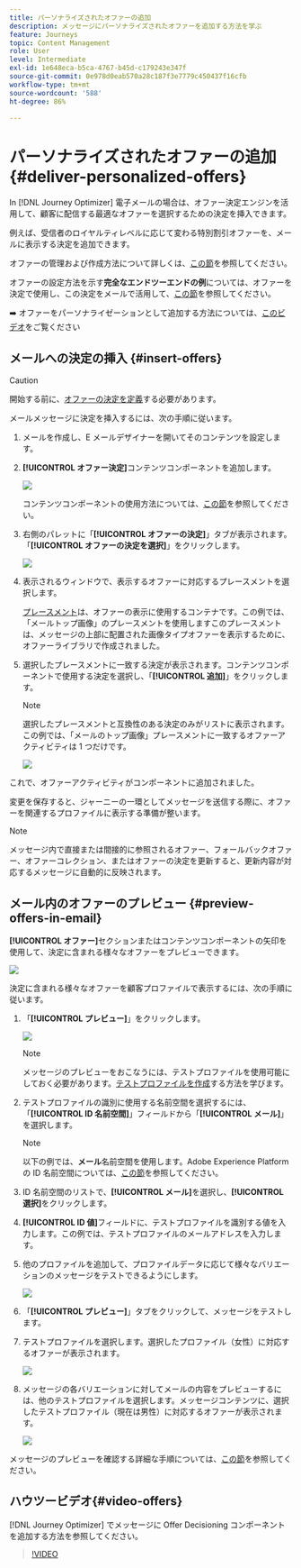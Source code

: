 ```yaml
---
title: パーソナライズされたオファーの追加
description: メッセージにパーソナライズされたオファーを追加する方法を学ぶ
feature: Journeys
topic: Content Management
role: User
level: Intermediate
exl-id: 1e648eca-b5ca-4767-b45d-c179243e347f
source-git-commit: 0e978d0eab570a28c187f3e7779c450437f16cfb
workflow-type: tm+mt
source-wordcount: '588'
ht-degree: 86%

---
```


# パーソナライズされたオファーの追加 {#deliver-personalized-offers}

In [!DNL Journey Optimizer] 電子メールの場合は、オファー決定エンジンを活用して、顧客に配信する最適なオファーを選択するための決定を挿入できます。

例えば、受信者のロイヤルティレベルに応じて変わる特別割引オファーを、メールに表示する決定を追加できます。

オファーの管理および作成方法について詳しくは、[この節](../offers/get-started/starting-offer-decisioning.md)を参照してください。


オファーの設定方法を示す&#x200B;**完全なエンドツーエンドの例**&#x200B;については、オファーを決定で使用し、この決定をメールで活用して、[この節](../offers/offers-e2e.md#insert-decision-in-email)を参照してください。

➡️ オファーをパーソナライゼーションとして追加する方法については、[このビデオ](#video-offers)をご覧ください

## メールへの決定の挿入 {#insert-offers}

>[!CAUTION]
>
>開始する前に、[オファーの決定を定義](../offers/offer-activities/create-offer-activities.md)する必要があります。

メールメッセージに決定を挿入するには、次の手順に従います。

1. メールを作成し、E メールデザイナーを開いてそのコンテンツを設定します。

1. **[!UICONTROL オファー決定]**&#x200B;コンテンツコンポーネントを追加します。

   ![](assets/deliver-offer-component.png)

   コンテンツコンポーネントの使用方法については、[この節](content-components.md)を参照してください。

1. 右側のパレットに「**[!UICONTROL オファーの決定]**」タブが表示されます。「**[!UICONTROL オファーの決定を選択]**」をクリックします。

   ![](assets/deliver-offer-tab.png)

1. 表示されるウィンドウで、表示するオファーに対応するプレースメントを選択します。

   [プレースメント](../offers/offer-library/creating-placements.md)は、オファーの表示に使用するコンテナです。この例では、「メールトップ画像」のプレースメントを使用しますこのプレースメントは、メッセージの上部に配置された画像タイプオファーを表示するために、オファーライブラリで作成されました。

1. 選択したプレースメントに一致する決定が表示されます。コンテンツコンポーネントで使用する決定を選択し、「**[!UICONTROL 追加]**」をクリックします。

   >[!NOTE]
   >
   >選択したプレースメントと互換性のある決定のみがリストに表示されます。この例では、「メールのトップ画像」プレースメントに一致するオファーアクティビティは 1 つだけです。

   ![](assets/deliver-offer-placement.png)

これで、オファーアクティビティがコンポーネントに追加されました。

変更を保存すると、ジャーニーの一環としてメッセージを送信する際に、オファーを関連するプロファイルに表示する準備が整います。

>[!NOTE]
>
>メッセージ内で直接または間接的に参照されるオファー、フォールバックオファー、オファーコレクション、またはオファーの決定を更新すると、更新内容が対応するメッセージに自動的に反映されます。

## メール内のオファーのプレビュー {#preview-offers-in-email}

**[!UICONTROL オファー]**&#x200B;セクションまたはコンテンツコンポーネントの矢印を使用して、決定に含まれる様々なオファーをプレビューできます。

![](assets/deliver-offer-preview.png)

決定に含まれる様々なオファーを顧客プロファイルで表示するには、次の手順に従います。

1. 「**[!UICONTROL プレビュー]**」をクリックします。

   ![](assets/deliver-offer-preview-button.png)

   >[!NOTE]
   >
   >メッセージのプレビューをおこなうには、テストプロファイルを使用可能にしておく必要があります。[テストプロファイルを作成](../segment/creating-test-profiles.md)する方法を学びます。

1. テストプロファイルの識別に使用する名前空間を選択するには、「**[!UICONTROL ID 名前空間]**」フィールドから「**[!UICONTROL メール]**」を選択します。

   >[!NOTE]
   >
   >以下の例では、**メール**&#x200B;名前空間を使用します。Adobe Experience Platform の ID 名前空間については、[この節](../segment/get-started-identity.md)を参照してください。

1. ID 名前空間のリストで、**[!UICONTROL メール]**&#x200B;を選択し、**[!UICONTROL 選択]**&#x200B;をクリックします。

1. **[!UICONTROL ID 値]**&#x200B;フィールドに、テストプロファイルを識別する値を入力します。この例では、テストプロファイルのメールアドレスを入力します。

   <!--For example enter smith@adobe.com and click the **[!UICONTROL Add profile]** button.-->

1. 他のプロファイルを追加して、プロファイルデータに応じて様々なバリエーションのメッセージをテストできるようにします。

   ![](assets/deliver-offer-test-profiles.png)

1. 「**[!UICONTROL プレビュー]**」タブをクリックして、メッセージをテストします。

1. テストプロファイルを選択します。選択したプロファイル（女性）に対応するオファーが表示されます。

   ![](assets/deliver-offer-test-profile-female-preview.png)

1. メッセージの各バリエーションに対してメールの内容をプレビューするには、他のテストプロファイルを選択します。メッセージコンテンツに、選択したテストプロファイル（現在は男性）に対応するオファーが表示されます。

   ![](assets/deliver-offer-test-profile-male-preview.png)

メッセージのプレビューを確認する詳細な手順については、[この節](#preview-your-messages)を参照してください。

## ハウツービデオ{#video-offers}

[!DNL Journey Optimizer] でメッセージに Offer Decisioning コンポーネントを追加する方法を参照してください。

>[!VIDEO](https://video.tv.adobe.com/v/334088?quality=12)

